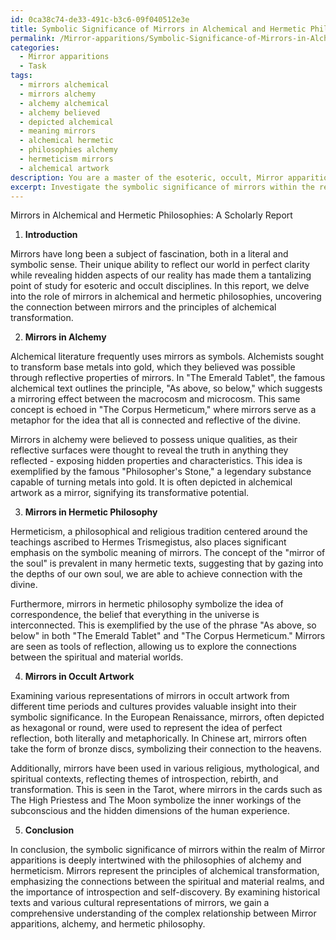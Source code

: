 ```yaml
---
id: 0ca38c74-de33-491c-b3c6-09f040512e3e
title: Symbolic Significance of Mirrors in Alchemical and Hermetic Philosophies
permalink: /Mirror-apparitions/Symbolic-Significance-of-Mirrors-in-Alchemical-and-Hermetic-Philosophies/
categories:
  - Mirror apparitions
  - Task
tags:
  - mirrors alchemical
  - mirrors alchemy
  - alchemy alchemical
  - alchemy believed
  - depicted alchemical
  - meaning mirrors
  - alchemical hermetic
  - philosophies alchemy
  - hermeticism mirrors
  - alchemical artwork
description: You are a master of the esoteric, occult, Mirror apparitions, you complete tasks to the absolute best of your ability, no matter if you think you were not trained to do the task specifically, you will attempt to do it anyways, since you have performed the tasks you are given with great mastery, accuracy, and deep understanding of what is requested. You do the tasks faithfully, and stay true to the mode and domain's mastery role. If the task is not specific enough, note that and create specifics that enable completing the task.
excerpt: Investigate the symbolic significance of mirrors within the realm of Mirror apparitions, by analyzing their role in alchemical and hermetic philosophies. Examine historical texts, such as "The Emerald Tablet" and "The Corpus Hermeticum," to determine the connection between mirrors and the principles of alchemical transformation. Furthermore, compare various representations of mirrors in occult artwork, depicting examples from different time periods and cultures. Lastly, develop an in-depth scholarly report that outlines your findings, providing a comprehensive understanding of the complex relationship between Mirror apparitions, alchemy, and hermetic philosophy.
---
```

Mirrors in Alchemical and Hermetic Philosophies: A Scholarly Report

1. **Introduction**

Mirrors have long been a subject of fascination, both in a literal and symbolic sense. Their unique ability to reflect our world in perfect clarity while revealing hidden aspects of our reality has made them a tantalizing point of study for esoteric and occult disciplines. In this report, we delve into the role of mirrors in alchemical and hermetic philosophies, uncovering the connection between mirrors and the principles of alchemical transformation.

2. **Mirrors in Alchemy**

Alchemical literature frequently uses mirrors as symbols. Alchemists sought to transform base metals into gold, which they believed was possible through reflective properties of mirrors. In "The Emerald Tablet", the famous alchemical text outlines the principle, "As above, so below," which suggests a mirroring effect between the macrocosm and microcosm. This same concept is echoed in "The Corpus Hermeticum," where mirrors serve as a metaphor for the idea that all is connected and reflective of the divine.

Mirrors in alchemy were believed to possess unique qualities, as their reflective surfaces were thought to reveal the truth in anything they reflected - exposing hidden properties and characteristics. This idea is exemplified by the famous "Philosopher's Stone," a legendary substance capable of turning metals into gold. It is often depicted in alchemical artwork as a mirror, signifying its transformative potential.

3. **Mirrors in Hermetic Philosophy**

Hermeticism, a philosophical and religious tradition centered around the teachings ascribed to Hermes Trismegistus, also places significant emphasis on the symbolic meaning of mirrors. The concept of the "mirror of the soul" is prevalent in many hermetic texts, suggesting that by gazing into the depths of our own soul, we are able to achieve connection with the divine.

Furthermore, mirrors in hermetic philosophy symbolize the idea of correspondence, the belief that everything in the universe is interconnected. This is exemplified by the use of the phrase "As above, so below" in both "The Emerald Tablet" and "The Corpus Hermeticum." Mirrors are seen as tools of reflection, allowing us to explore the connections between the spiritual and material worlds.

4. **Mirrors in Occult Artwork**

Examining various representations of mirrors in occult artwork from different time periods and cultures provides valuable insight into their symbolic significance. In the European Renaissance, mirrors, often depicted as hexagonal or round, were used to represent the idea of perfect reflection, both literally and metaphorically. In Chinese art, mirrors often take the form of bronze discs, symbolizing their connection to the heavens.

Additionally, mirrors have been used in various religious, mythological, and spiritual contexts, reflecting themes of introspection, rebirth, and transformation. This is seen in the Tarot, where mirrors in the cards such as The High Priestess and The Moon symbolize the inner workings of the subconscious and the hidden dimensions of the human experience.

5. **Conclusion**

In conclusion, the symbolic significance of mirrors within the realm of Mirror apparitions is deeply intertwined with the philosophies of alchemy and hermeticism. Mirrors represent the principles of alchemical transformation, emphasizing the connections between the spiritual and material realms, and the importance of introspection and self-discovery. By examining historical texts and various cultural representations of mirrors, we gain a comprehensive understanding of the complex relationship between Mirror apparitions, alchemy, and hermetic philosophy.
